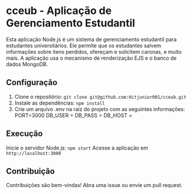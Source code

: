 # cceub - Aplicação de Gerenciamento Estudantil


Esta aplicação Node.js é um sistema de gerenciamento estudantil para estudantes universitários. Ele permite que os estudantes salvem informações sobre itens perdidos, ofereçam e solicitem caronas, e muito mais. A aplicação usa o mecanismo de renderização EJS e o banco de dados MongoDB.


## Configuração

1. Clone o repositório: `git clone git@github.com:Hitjunior001/cceub.git`
2. Instale as dependências: `npm install`
3. Crie um arquivo .env na raiz do projeto com as seguintes informações:
PORT=3000
DB_USER = <USER>
DB_PASS = <PASSWORD>
DB_HOST = <HOST>

## Execução

Inicie o servidor Node.js: `npm start`
Acesse a aplicação em `http://localhost:3000`

## Contribuição

Contribuições são bem-vindas! Abra uma issue ou envie um pull request.
